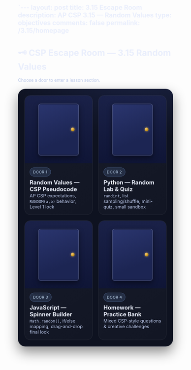 `---
layout: post
title: 3.15 Escape Room
description: AP CSP 3.15 — Random Values
type: objectives
comments: false
permalink: /3.15/homepage
---

# 🗝️ CSP Escape Room — 3.15 Random Values

<p class="tagline">Choose a door to enter a lesson section.</p>

<div class="room">
  <!-- Door 1: CSP Pseudocode -->
  <a class="door" href="level1-pseudocode" aria-label="Door 1: Random Values — CSP Pseudocode">
    <div class="door-frame">
      <div class="door-leaf">
        <span class="knob" aria-hidden="true"></span>
      </div>
    </div>
    <div class="door-label">
      <div class="badge">Door 1</div>
      <h3>Random Values — CSP Pseudocode</h3>
      <p>AP CSP expectations, <code>RANDOM(a,b)</code> behavior, Level 1 lock</p>
    </div>
  </a>

  <!-- Door 2: Python -->
  <a class="door" href="level2-python" aria-label="Door 2: Python — Random Lab & Quiz">
    <div class="door-frame">
      <div class="door-leaf">
        <span class="knob" aria-hidden="true"></span>
      </div>
    </div>
    <div class="door-label">
      <div class="badge">Door 2</div>
      <h3>Python — Random Lab & Quiz</h3>
      <p><code>randint</code>, list sampling/shuffle, mini-quiz, small sandbox</p>
    </div>
  </a>

  <!-- Door 3: JavaScript -->
  <a class="door" href="level3-javascript" aria-label="Door 3: JavaScript — Spinner Builder">
    <div class="door-frame">
      <div class="door-leaf">
        <span class="knob" aria-hidden="true"></span>
      </div>
    </div>
    <div class="door-label">
      <div class="badge">Door 3</div>
      <h3>JavaScript — Spinner Builder</h3>
      <p><code>Math.random()</code>, if/else mapping, drag-and-drop final lock</p>
    </div>
  </a>

  <!-- Door 4: Homework / Practice Bank -->
  <a class="door" href="homework" aria-label="Door 4: Homework — Practice Bank">
    <div class="door-frame">
      <div class="door-leaf">
        <span class="knob" aria-hidden="true"></span>
      </div>
    </div>
    <div class="door-label">
      <div class="badge">Door 4</div>
      <h3>Homework — Practice Bank</h3>
      <p>Mixed CSP-style questions & creative challenges</p>
    </div>
  </a>
</div>

<style>
:root{
  --bg: #0e1220;
  --wall: #111735;
  --mold: #1a2148;
  --card: #141a2f;
  --text: #e9eefc;
  --muted: #bac7e8;
  --accent: #8ab4ff;
  --badge: rgba(138,180,255,.14);
}

/* Page */
body, .jp-RenderedHTMLCommon { color: var(--text); }
.tagline { color: var(--muted); margin: .25rem 0 1.25rem; }

/* Room / wall background */
.room{
  background:
    radial-gradient(800px 400px at 80% -10%, #1b2347 0%, var(--bg) 60%),
    linear-gradient(180deg, var(--wall) 0%, #0b1026 100%);
  border: 1px solid rgba(255,255,255,.06);
  border-radius: 24px;
  padding: 20px;
  display: grid;
  gap: 18px;
  grid-template-columns: repeat(12, 1fr);
  box-shadow: 0 18px 40px rgba(0,0,0,.45);
}
@media (max-width: 1100px){ .room{ grid-template-columns: repeat(8,1fr); } }
@media (max-width: 820px){  .room{ grid-template-columns: repeat(4,1fr); } }

/* Door card */
.door{
  grid-column: span 4; /* 3 per row on desktop */
  text-decoration: none; color: inherit;
  background: linear-gradient(145deg, rgba(255,255,255,.04), rgba(255,255,255,.02));
  border: 1px solid rgba(255,255,255,.08);
  border-radius: 20px;
  overflow: hidden;
  display: grid;
  grid-template-rows: 220px auto;
  transition: transform .18s ease, box-shadow .18s ease, border-color .18s ease;
}
.door:hover{
  transform: translateY(-4px);
  border-color: rgba(255,255,255,.14);
  box-shadow: 0 14px 32px rgba(0,0,0,.45);
}

/* Physical door illustration */
.door-frame{
  background: linear-gradient(180deg, var(--mold) 0%, #0f1536 100%);
  padding: 18px;
  display: flex; align-items: center; justify-content: center;
}
.door-leaf{
  width: 70%; height: 90%;
  background: linear-gradient(160deg, #2a356e 0%, #1c2553 70%);
  border: 2px solid rgba(255,255,255,.14);
  border-radius: 8px;
  position: relative;
  transform-origin: left center;
  transition: transform .3s ease;
  box-shadow: inset 0 0 0 1px rgba(0,0,0,.35), 0 8px 18px rgba(0,0,0,.45);
}
.door:hover .door-leaf{
  transform: perspective(800px) rotateY(-14deg);
}
.knob{
  position: absolute; right: 12px; top: 50%; transform: translateY(-50%);
  width: 12px; height: 12px; border-radius: 50%;
  background: radial-gradient(circle at 30% 30%, #ffd27a, #b8860b 70%);
  box-shadow: 0 0 6px rgba(255,210,122,.6);
}

/* Labels */
.door-label{ padding: 14px 16px 16px; }
.badge{
  display: inline-block; font-size: 12px; letter-spacing: .6px; text-transform: uppercase;
  color: #cfe7ff; background: var(--badge); padding: 6px 10px; border-radius: 999px;
  border: 1px solid rgba(138,180,255,.32);
}
.door-label h3{ margin: 8px 0 2px; font-size: 1.15rem; }
.door-label p{ margin: 0; color: var(--muted); font-size: .92rem; }

/* Helper note */
.help{
  margin-top: 14px; padding: 12px 14px; border-radius: 12px;
  background: rgba(255,255,255,.04); border: 1px solid rgba(255,255,255,.08);
  color: var(--muted); font-size: .95rem;
}

/* Jupyter/VS Code preview tweaks (optional safety) */
.jp-RenderedHTMLCommon .room a { cursor: pointer; }
</style>
